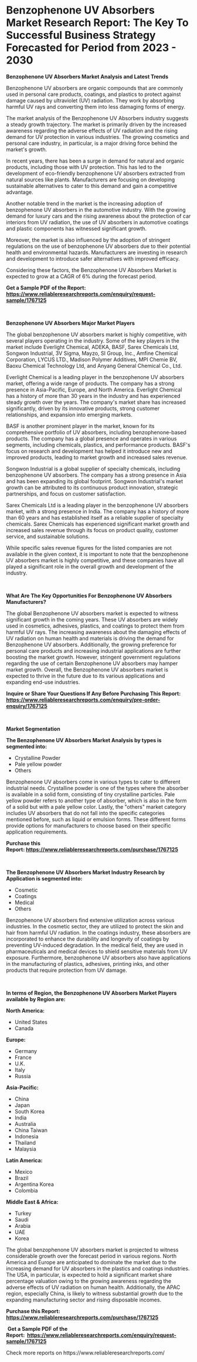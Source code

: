 <p><h1>Benzophenone UV Absorbers Market Research Report: The Key To Successful Business Strategy Forecasted for Period from 2023 - 2030</h1></p><p><strong>Benzophenone UV Absorbers Market Analysis and Latest Trends</strong></p>
<p><p>Benzophenone UV absorbers are organic compounds that are commonly used in personal care products, coatings, and plastics to protect against damage caused by ultraviolet (UV) radiation. They work by absorbing harmful UV rays and converting them into less damaging forms of energy.</p><p>The market analysis of the Benzophenone UV Absorbers industry suggests a steady growth trajectory. The market is primarily driven by the increased awareness regarding the adverse effects of UV radiation and the rising demand for UV protection in various industries. The growing cosmetics and personal care industry, in particular, is a major driving force behind the market's growth.</p><p>In recent years, there has been a surge in demand for natural and organic products, including those with UV protection. This has led to the development of eco-friendly benzophenone UV absorbers extracted from natural sources like plants. Manufacturers are focusing on developing sustainable alternatives to cater to this demand and gain a competitive advantage.</p><p>Another notable trend in the market is the increasing adoption of benzophenone UV absorbers in the automotive industry. With the growing demand for luxury cars and the rising awareness about the protection of car interiors from UV radiation, the use of UV absorbers in automotive coatings and plastic components has witnessed significant growth.</p><p>Moreover, the market is also influenced by the adoption of stringent regulations on the use of benzophenone UV absorbers due to their potential health and environmental hazards. Manufacturers are investing in research and development to introduce safer alternatives with improved efficacy.</p><p>Considering these factors, the Benzophenone UV Absorbers Market is expected to grow at a CAGR of 6% during the forecast period.</p></p>
<p><strong>Get a Sample PDF of the Report:&nbsp; <a href="https://www.reliableresearchreports.com/enquiry/request-sample/1767125">https://www.reliableresearchreports.com/enquiry/request-sample/1767125</a></strong></p>
<p>&nbsp;</p>
<p><strong>Benzophenone UV Absorbers Major Market Players</strong></p>
<p><p>The global benzophenone UV absorbers market is highly competitive, with several players operating in the industry. Some of the key players in the market include Everlight Chemical, ADEKA, BASF, Sarex Chemicals Ltd, Songwon Industrial, 3V Sigma, Mayzo, SI Group, Inc., Amfine Chemical Corporation, LYCUS LTD., Madison Polymer Additives, MPI Chemie BV, Baoxu Chemical Technology Ltd, and Anyang General Chemical Co., Ltd.</p><p>Everlight Chemical is a leading player in the benzophenone UV absorbers market, offering a wide range of products. The company has a strong presence in Asia-Pacific, Europe, and North America. Everlight Chemical has a history of more than 30 years in the industry and has experienced steady growth over the years. The company's market share has increased significantly, driven by its innovative products, strong customer relationships, and expansion into emerging markets.</p><p>BASF is another prominent player in the market, known for its comprehensive portfolio of UV absorbers, including benzophenone-based products. The company has a global presence and operates in various segments, including chemicals, plastics, and performance products. BASF's focus on research and development has helped it introduce new and improved products, leading to market growth and increased sales revenue.</p><p>Songwon Industrial is a global supplier of specialty chemicals, including benzophenone UV absorbers. The company has a strong presence in Asia and has been expanding its global footprint. Songwon Industrial's market growth can be attributed to its continuous product innovation, strategic partnerships, and focus on customer satisfaction.</p><p>Sarex Chemicals Ltd is a leading player in the benzophenone UV absorbers market, with a strong presence in India. The company has a history of more than 60 years and has established itself as a reliable supplier of specialty chemicals. Sarex Chemicals has experienced significant market growth and increased sales revenue through its focus on product quality, customer service, and sustainable solutions.</p><p>While specific sales revenue figures for the listed companies are not available in the given context, it is important to note that the benzophenone UV absorbers market is highly competitive, and these companies have all played a significant role in the overall growth and development of the industry.</p></p>
<p>&nbsp;</p>
<p><strong>What Are The Key Opportunities For Benzophenone UV Absorbers Manufacturers?</strong></p>
<p><p>The global Benzophenone UV absorbers market is expected to witness significant growth in the coming years. These UV absorbers are widely used in cosmetics, adhesives, plastics, and coatings to protect them from harmful UV rays. The increasing awareness about the damaging effects of UV radiation on human health and materials is driving the demand for Benzophenone UV absorbers. Additionally, the growing preference for personal care products and increasing industrial applications are further boosting the market growth. However, stringent government regulations regarding the use of certain Benzophenone UV absorbers may hamper market growth. Overall, the Benzophenone UV absorbers market is expected to thrive in the future due to its various applications and expanding end-use industries.</p></p>
<p><strong>Inquire or Share Your Questions If Any Before Purchasing This Report: <a href="https://www.reliableresearchreports.com/enquiry/pre-order-enquiry/1767125">https://www.reliableresearchreports.com/enquiry/pre-order-enquiry/1767125</a></strong></p>
<p>&nbsp;</p>
<p><strong>Market Segmentation</strong></p>
<p><strong>The Benzophenone UV Absorbers Market Analysis by types is segmented into:</strong></p>
<p><ul><li>Crystalline Powder</li><li>Pale yellow powder</li><li>Others</li></ul></p>
<p><p>Benzophenone UV absorbers come in various types to cater to different industrial needs. Crystalline powder is one of the types where the absorber is available in a solid form, consisting of tiny crystalline particles. Pale yellow powder refers to another type of absorber, which is also in the form of a solid but with a pale yellow color. Lastly, the "others" market category includes UV absorbers that do not fall into the specific categories mentioned before, such as liquid or emulsion forms. These different forms provide options for manufacturers to choose based on their specific application requirements.</p></p>
<p><strong>Purchase this Report:&nbsp;<a href="https://www.reliableresearchreports.com/purchase/1767125">https://www.reliableresearchreports.com/purchase/1767125</a></strong></p>
<p>&nbsp;</p>
<p><strong>The Benzophenone UV Absorbers Market Industry Research by Application is segmented into:</strong></p>
<p><ul><li>Cosmetic</li><li>Coatings</li><li>Medical</li><li>Others</li></ul></p>
<p><p>Benzophenone UV absorbers find extensive utilization across various industries. In the cosmetic sector, they are utilized to protect the skin and hair from harmful UV radiation. In the coatings industry, these absorbers are incorporated to enhance the durability and longevity of coatings by preventing UV-induced degradation. In the medical field, they are used in pharmaceuticals and medical devices to shield sensitive materials from UV exposure. Furthermore, benzophenone UV absorbers also have applications in the manufacturing of plastics, adhesives, printing inks, and other products that require protection from UV damage.</p></p>
<p>&nbsp;</p>
<p><strong>In terms of Region, the Benzophenone UV Absorbers Market Players available by Region are:</strong></p>
<p>
    <p> <strong> North America: </strong>
        <ul>
            <li>United States</li>
            <li>Canada</li>
        </ul>
        </p> 
    <p> <strong> Europe: </strong>
        <ul>
            <li>Germany</li>
            <li>France</li>
            <li>U.K.</li>
            <li>Italy</li>
            <li>Russia</li>
        </ul>
        </p> 
    <p> <strong> Asia-Pacific: </strong>
        <ul>
            <li>China</li>
            <li>Japan</li>
            <li>South Korea</li>
            <li>India</li>
            <li>Australia</li>
            <li>China Taiwan</li>
            <li>Indonesia</li>
            <li>Thailand</li>
            <li>Malaysia</li>
        </ul>
        </p> 
    <p> <strong> Latin America: </strong>
        <ul>
            <li>Mexico</li>
            <li>Brazil</li>
            <li>Argentina Korea</li>
            <li>Colombia</li>
        </ul>
        </p> 
    <p> <strong> Middle East & Africa: </strong>
        <ul>
            <li>Turkey</li>
            <li>Saudi</li>
            <li>Arabia</li>
            <li>UAE</li>
            <li>Korea</li>
        </ul>
    </p>
    </p>
<p><p>The global benzophenone UV absorbers market is projected to witness considerable growth over the forecast period in various regions. North America and Europe are anticipated to dominate the market due to the increasing demand for UV absorbers in the plastics and coatings industries. The USA, in particular, is expected to hold a significant market share percentage valuation owing to the growing awareness regarding the adverse effects of UV radiation on human health. Additionally, the APAC region, especially China, is likely to witness substantial growth due to the expanding manufacturing sector and rising disposable incomes.</p></p>
<p><strong>Purchase this Report: <a href="https://www.reliableresearchreports.com/purchase/1767125">https://www.reliableresearchreports.com/purchase/1767125</a></strong></p>
<p>&nbsp;<strong>Get a Sample PDF of the Report:&nbsp;&nbsp;<a href="https://www.reliableresearchreports.com/enquiry/request-sample/1767125">https://www.reliableresearchreports.com/enquiry/request-sample/1767125</a></strong></p>
<p><strong></strong></p>
<p>Check more reports on https://www.reliableresearchreports.com/</p>